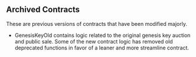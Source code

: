## Archived Contracts

These are previous versions of contracts that have been modified majorly.

* GenesisKeyOld contains logic related to the original genesis key auction and public sale. Some of the new contract logic has removed old deprecated functions in favor of a leaner and more streamline contract.
